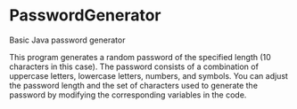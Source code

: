 # PasswordGenerator
Basic Java password generator

This program generates a random password of the specified length (10 characters in this case). 
The password consists of a combination of uppercase letters, lowercase letters, numbers, and symbols. 
You can adjust the password length and the set of characters used to generate the password by modifying the corresponding variables in the code.
